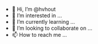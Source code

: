 - 👋 Hi, I’m @hvhout
- 👀 I’m interested in ...
- 🌱 I’m currently learning ...
- 💞️ I’m looking to collaborate on ...
- 📫 How to reach me ...

<!---
hvhout/hvhout is a ✨ special ✨ repository because its `README.md` (this file) appears on your GitHub profile.
You can click the Preview link to take a look at your changes.
--->
